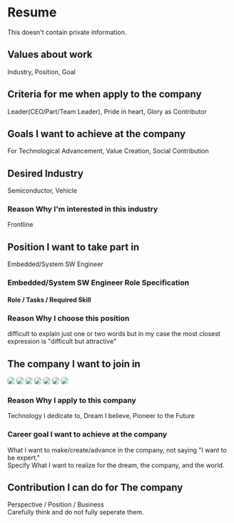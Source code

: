 # Resume
This doesn't contain private information.

## Values about work

Industry, Position, Goal

## Criteria for me when apply to the company

Leader(CEO/Part/Team Leader), Pride in heart, Glory as Contributor

## Goals I want to achieve at the company

For Technological Advancement, Value Creation, Social Contribution

## Desired Industry

Semiconductor, Vehicle

### Reason Why I'm interested in this industry

Frontline

## Position I want to take part in

Embedded/System SW Engineer

### Embedded/System SW Engineer Role Specification 

#### Role / Tasks / Required Skill

### Reason Why I choose this position

difficult to explain just one or two words but in my case the most closest expression is "difficult but attractive"

## The company I want to join in

<p>
<img src="https://img.shields.io/badge/Samsung Electronics-1428A0?style=for-the-badge&logo=Samsung&logoColor=white" style="border-radius:5px"/>
<img src="https://img.shields.io/badge/Hyundai Autoever-002C5E?style=for-the-badge&logo=Hyundai&logoColor=white" style="border-radius:5px"/>
<img src="https://img.shields.io/badge/SK Telecom-DD0700?style=for-the-badge&logoColor=white" style="border-radius:5px"/>
<img src="https://img.shields.io/badge/LG Electronics-A50034?style=for-the-badge&logo=LG&logoColor=white" style="border-radius:5px"/>
<img src="https://img.shields.io/badge/DEEPX-007CFF?style=for-the-badge&logoColor=white" style="border-radius:5px"/>
<img src="https://img.shields.io/badge/Kia-05141F?style=for-the-badge&logo=Kia&logoColor=white" style="border-radius:5px"/>
<img src="https://img.shields.io/badge/FuriosaAI-FF0000?style=for-the-badge&logoColor=white" style="border-radius:5px"/>

</p>

### Reason Why I apply to this company
Technology I dedicate to, Dream I believe, Pioneer to the Future

### Career goal I want to achieve at the company
What I want to make/create/advance in the company, not saying "I want to be expert." <br/>
Specify What I want to realize for the dream, the company, and the world.

## Contribution I can do for The company

Perspective / Position / Business <br/>
Carefully think and do not fully seperate them.
